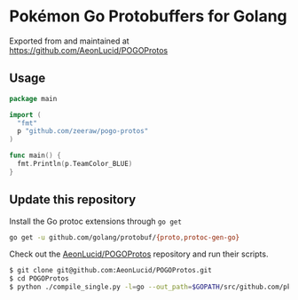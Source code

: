 # Pokémon Go Protobuffers for Golang
Exported from and maintained at https://github.com/AeonLucid/POGOProtos

## Usage

```go
package main

import (
  "fmt"
  p "github.com/zeeraw/pogo-protos"
)

func main() {
  fmt.Println(p.TeamColor_BLUE)
}
```

## Update this repository
Install the Go protoc extensions through `go get`

```bash
go get -u github.com/golang/protobuf/{proto,protoc-gen-go}
```

Check out the [AeonLucid/POGOProtos](https://github.com/AeonLucid/POGOProtos) repository and run their scripts.

```bash
$ git clone git@github.com:AeonLucid/POGOProtos.git
$ cd POGOProtos
$ python ./compile_single.py -l=go --out_path=$GOPATH/src/github.com/pkmngo-odi/pogo-protos --go_root_package=github.com/pkmngo-odi/pogo-protos
```
